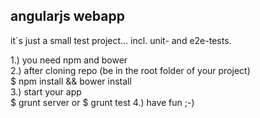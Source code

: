 angularjs webapp
----------------------  

it´s just a small test project... incl. unit- and e2e-tests. 

1.) you need npm and bower  
2.) after cloning repo (be in the root folder of your project)  
    $ npm install && bower install  
3.) start your app  
	$ grunt server or $ grunt test 
4.) have fun ;-)
